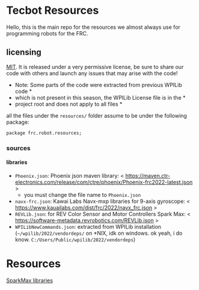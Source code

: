 # Tecbot Resources

Hello, this is the main repo for the resources we almost always
use for programming robots for the FRC.


## licensing
[MIT](/LICENSE). It is released under a very permissive license, be sure
to share our code with others and launch any issues 
that may arise with the code!

* Note: Some parts of the code were extracted from previous WPILib code *
* which is not present in this season, the WPILib License file is in the *
* project root and does not apply to all files *

all the files under the `resources/` folder assume to be under the following package:

`package frc.robot.resources;`


### sources

#### libraries
- `Phoenix.json`: Phoenix json maven library: < https://maven.ctr-electronics.com/release/com/ctre/phoenix/Phoenix-frc2022-latest.json >
  - you must change the file name to `Phoenix.json`
- `navx-frc.json`: Kawai Labs Navx-mxp libraries for 9-axis gyroscope: < https://www.kauailabs.com/dist/frc/2022/navx_frc.json >
- `REVLib.json`: for REV Color Sensor and Motor Controllers Spark Max: < https://software-metadata.revrobotics.com/REVLib.json >
- `WPILibNewCommands.json`: extracted from WPILib installation (`~/wpilib/2022/vendordeps/` on *NIX, idk on windows. ok yeah, i do know. `C:/Users/Public/wpilib/2022/vendordeps`)


# Resources
<a href="http://www.revrobotics.com/content/sw/max/sdk/SPARK-MAX-SDK-v1.5.1.zip">SparkMax libraries</a> 
